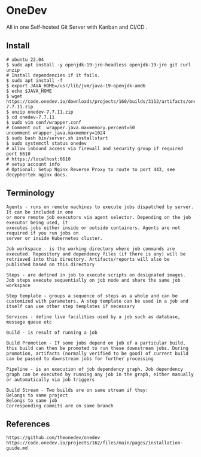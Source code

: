 OneDev
======

All in one Self-hosted Git Server with Kanban and CI/CD . 

Install
-------

    # ubuntu 22.04
    $ sudo apt install -y openjdk-19-jre-headless openjdk-19-jre git curl unzip
    # Install dependencies if it fails.
    $ sudo apt install -f 
    $ export JAVA_HOME=/usr/lib/jvm/java-19-openjdk-amd6
    $ echo $JAVA_HOME
    $ wget https://code.onedev.io/downloads/projects/160/builds/3112/artifacts/onedev-7.7.11.zip
    $ unzip onedev-7.7.11.zip
    $ cd onedev-7.7.11
    $ sudo vim conf/wrapper.conf
    # Comment out  wrapper.java.maxmemory.percent=50
    uncomment wrapper.java.maxmemory=1024
    $ sudo bash bin/server.sh installstart
    $ sudo systemctl status onedev
    # allow inbound access via firewall and security group if required port 6610 
    # https://localhost:6610
    # setup account info 
    # Optional: Setup Nginx Reverse Proxy to route to port 443, see decyphertek nginx docs. 

Terminology
-----------

    Agents - runs on remote machines to execute jobs dispatched by server. It can be included in one 
    or more remote job executors via agent selector. Depending on the job executor being used, it 
    executes jobs either inside or outside containers. Agents are not required if you run jobs on 
    server or inside Kubernetes cluster.

    Job workspace - is the working directory where job commands are executed. Repository and dependency files (if there is any) will be retrieved into this directory. Artifacts/reports will also be published based on this directory

    Steps - are defined in job to execute scripts on designated images. Job steps execute sequentially on job node and share the same job workspace
    
    Step template - groups a sequence of steps as a whole and can be customized with parameters. A step template can be used in a job and itself can use other step templates if necessary

    Services - define live facilities used by a job such as database, message queue etc
    
    Build - is result of running a job
    
    Build Promotion - If some jobs depend on job of a particular build, this build can then be promoted to run these downstream jobs. During promotion, artifacts (normally verified to be good) of current build can be passed to downstream jobs for further processing

    Pipeline - is an execution of job dependency graph. Job dependency graph can be executed by running any job in the graph, either manually or automatically via job triggers

    Build Stream - Two builds are on same stream if they:
    Belongs to same project
    Belongs to same job
    Corresponding commits are on same branch

References
----------

    https://github.com/theonedev/onedev
    https://code.onedev.io/projects/162/files/main/pages/installation-guide.md